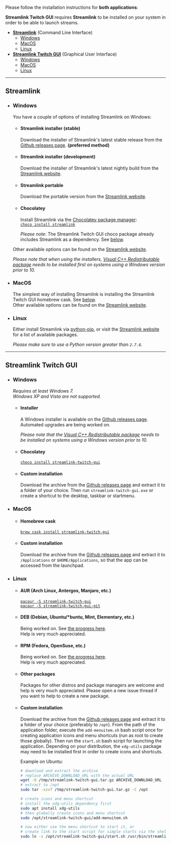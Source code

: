 Please follow the installation instructions for **both applications**:

**Streamlink Twitch GUI** requires **Streamlink** to be installed on your system in order to be able to launch streams.

- [**Streamlink**](#streamlink) (Command Line Interface)  
  - [Windows](#windows)
  - [MacOS](#macos)
  - [Linux](#linux)
- [**Streamlink Twitch GUI**](#streamlink-twitch-gui) (Graphical User Interface)  
  - [Windows](#windows-1)
  - [MacOS](#macos-1)
  - [Linux](#linux-1)

---

## Streamlink

- ### Windows

  You have a couple of options of installing Streamlink on Windows:

  - #### Streamlink installer (stable)

    Download the installer of Streamlink's latest stable release from the [Github releases page][streamlink-releases]. **(preferred method)**

  - #### Streamlink installer (development)

    Download the installer of Streamlink's latest nightly build from the [Streamlink website][streamlink-windows].

  - #### Streamlink portable

    Download the portable version from the [Streamlink website][streamlink-windows].

  - #### Chocolatey

    Install Streamlink via the [Chocolatey package manager][chocolatey]:  
    [`choco install streamlink`][chocolatey-streamlink]  
    
    *Please note:* The Streamlink Twitch GUI choco package already includes Streamlink as a dependency. See [below](#chocolatey-1).

  Other available options can be found on the [Streamlink website][streamlink-install].

  *Please note that when using the installers, [Visual C++ Redistributable package][vc-redist] needs to be installed first on systems using a Windows version prior to 10.*

- ### MacOS

  The simplest way of installing Streamlink is installing the Streamlink Twitch GUI homebrew cask. See [below](#homebrew-cask).  
  Other available options can be found on the [Streamlink website][streamlink-install].

- ### Linux

  Either install Streamlink via [python-pip][python-pip], or visit the [Streamlink website][streamlink-install] for a list of available packages.

  *Please make sure to use a Python version greater than `2.7.6`.*

---

## Streamlink Twitch GUI

- ### Windows

  *Requires at least Windows 7.*  
  *Windows XP and Vista are not supported.*

  - #### Installer

    A Windows installer is available on the [Github releases page][streamlink-twitch-gui-releases].  
    Automated upgrades are being worked on.

    *Please note that the [Visual C++ Redistributable package][vc-redist] needs to be installed on systems using a Windows version prior to 10.*

  - #### Chocolatey

    [`choco install streamlink-twitch-gui`](https://chocolatey.org/packages/streamlink-twitch-gui)

  - #### Custom installation

    Download the archive from the [Github releases page][streamlink-twitch-gui-releases] and extract it to a folder of your choice. Then run `streamlink-twitch-gui.exe` or create a shortcut to the desktop, taskbar or startmenu.

- ### MacOS

  - #### Homebrew cask

    [`brew cask install streamlink-twitch-gui`](https://caskroom.github.io/)

  - #### Custom installation

    Download the archive from the [Github releases page][streamlink-twitch-gui-releases] and extract it to `/Applications` or `$HOME/Applications`, so that the app can be accessed from the launchpad.

- ### Linux

  - #### AUR (Arch Linux, Antergos, Manjaro, etc.)

    [`pacaur -S streamlink-twitch-gui`](https://aur.archlinux.org/packages/streamlink-twitch-gui/)  
    [`pacaur -S streamlink-twitch-gui-git`](https://aur.archlinux.org/packages/streamlink-twitch-gui-git/)

  - #### DEB (Debian, Ubuntu/*buntu, Mint, Elementary, etc.)

    Being worked on. See [the progress here][deb-rpm-packages].  
    Help is very much appreciated.

  - #### RPM (Fedora, OpenSuse, etc.)

    Being worked on. See [the progress here][deb-rpm-packages].  
    Help is very much appreciated.

  - #### Other packages

    Packages for other distros and package managers are welcome and help is very much appreciated. Please open a new issue thread if you want to help to create a new package.

  - #### Custom installation

    Download the archive from the [Github releases page][streamlink-twitch-gui-releases] and extract it to a folder of your choice (preferably to `/opt`). From the path of the application folder, execute the `add-menuitem.sh` bash script once for creating application icons and menu shortcuts (run as root to create those globally). Then run the `start.sh` bash script for launching the application. Depending on your distribution, the `xdg-utils` package may need to be installed first in order to create icons and shortcuts.

    Example on Ubuntu:  
    ```bash
    # download and extract the archive
    # replace ARCHIVE_DOWNLOAD_URL with the actual URL
    wget -O /tmp/streamlink-twitch-gui.tar.gz ARCHIVE_DOWNLOAD_URL
    # extract to /opt
    sudo tar -xzvf /tmp/streamlink-twitch-gui.tar.gz -C /opt

    # create icons and menu shortcut
    # install the xdg-utils dependency first
    sudo apt install xdg-utils
    # then globally create icons and menu shortcut
    sudo /opt/streamlink-twitch-gui/add-menuitem.sh

    # now either use the menu shortcut to start it, or
    # create link to the start script for simple starts via the shell (optional)
    sudo ln -s /opt/streamlink-twitch-gui/start.sh /usr/bin/streamlink-twitch-gui
    ```


[streamlink-install]: https://streamlink.github.io/install.html "Streamlink installation"
[streamlink-windows]: https://streamlink.github.io/install.html#windows-binaries "Streamlink Windows binaries"
[streamlink-releases]: https://github.com/streamlink/streamlink/releases "Streamlink Windows installer"
[streamlink-twitch-gui-releases]: https://github.com/streamlink/streamlink-twitch-gui/releases "Streamlink Twitch GUI releases"
[chocolatey]: https://chocolatey.org/ "Chocolatey package manager"
[chocolatey-streamlink]: https://chocolatey.org/packages/streamlink "Streamlink chocolatey package"
[chocolatey-streamlink-twitch-gui]: https://chocolatey.org/packages/streamlink-twitch-gui "Streamlink Twitch GUI chocolatey package"
[python-pip]: https://pip.pypa.io/en/stable/ "Python pip"
[vc-redist]: https://www.microsoft.com/en-us/download/details.aspx?id=48145 "Visual C++ Redistributable"
[deb-rpm-packages]: https://github.com/streamlink/streamlink-twitch-gui/pull/319

